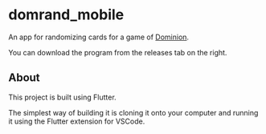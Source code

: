 # domrand_mobile

An app for randomizing cards for a game of [Dominion](https://en.wikipedia.org/wiki/Dominion_%28card_game%29).

You can download the program from the releases tab on the right.

## About

This project is built using Flutter. 

The simplest way of building it is cloning it onto your computer and running it using the Flutter extension for VSCode.
